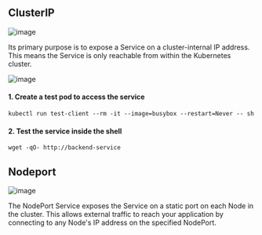 ## ClusterIP


![image](https://github.com/user-attachments/assets/556c52c9-b923-4ae3-815a-b59ec3930a39)


Its primary purpose is to expose a Service on a cluster-internal IP address. This means the Service is only reachable from within the Kubernetes cluster.


![image](https://github.com/user-attachments/assets/44dc19b3-b4d5-4320-bc85-f40a25a997c2)
#### 1. Create a test pod to access the service 

`kubectl run test-client --rm -it --image=busybox --restart=Never -- sh`

#### 2. Test the service inside the shell

`wget -qO- http://backend-service`


## Nodeport


![image](https://github.com/user-attachments/assets/892d04ad-83ef-4b06-804c-5fbb79b06360)

The NodePort Service exposes the Service on a static port on each Node in the cluster. This allows external traffic to reach your application by connecting to any Node's IP address on the specified NodePort.
